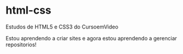 # html-css
Estudos de HTML5 e CSS3 do CursoemVideo

Estou aprendendo a criar sites e agora estou aprendendo a gerenciar repositorios!
